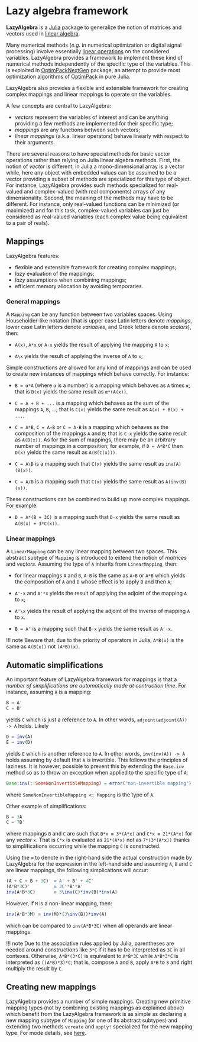 # Lazy algebra framework

**LazyAlgebra** is a [Julia](http://julialang.org/) package to generalize the
notion of matrices and vectors used in
[linear algebra](https://en.wikipedia.org/wiki/Linear_algebra).

Many numerical methods (*e.g.* in numerical optimization or digital signal
processing) involve essentially
[linear operations](https://en.wikipedia.org/wiki/Vector_space) on the
considered variables.  LazyAlgebra provides a framework to implement these
kind of numerical methods independently of the specific type of the variables.
This is exploited in
[OptimPackNextGen](https://github.com/emmt/OptimPackNextGen.jl) package, an
attempt to provide most optimization algorithms of
[OptimPack](https://github.com/emmt/OptimPack) in pure Julia.

LazyAlgebra also provides a flexible and extensible framework for creating
complex mappings and linear mappings to operate on the variables.

A few concepts are central to LazyAlgebra:
* *vectors* represent the variables of interest and can be anything providing a
  few methods are implemented for their specific type;
* *mappings* are any functions between such vectors;
* *linear mappings* (a.k.a. linear operators) behave linearly with respect to
  their arguments.

There are several reasons to have special methods for basic vector operations
rather than relying on Julia linear algebra methods.  First, the notion of
*vector* is different, in Julia a mono-dimensional array is a vector while,
here any object with embedded values can be assumed to be a vector providing a
subset of methods are specialized for this type of object.  For instance,
LazyAlgebra provides such methods specialized for real-valued and
complex-valued (with real components) arrays of any dimensionality.  Second,
the meaning of the methods may have to be different.  For instance, only
real-valued functions can be minimized (or maximized) and for this task,
complex-valued variables can just be considered as real-valued variables (each
complex value being equivalent to a pair of reals).


## Mappings

LazyAlgebra features:
* flexible and extensible framework for creating complex mappings;
* *lazy* evaluation of the mappings;
* *lazy* assumptions when combining mappings;
* efficient memory allocation by avoiding temporaries.


### General mappings

A `Mapping` can be any function between two variables spaces.  Using
Householder-like notation (that is upper case Latin letters denote *mappings*,
lower case Latin letters denote *variables*, and Greek letters denote
*scalars*), then:

* `A(x)`, `A*x` or `A⋅x` yields the result of applying the mapping `A` to `x`;

* `A\x` yields the result of applying the inverse of `A` to `x`;

Simple constructions are allowed for any kind of mappings and can be used to
create new instances of mappings which behave correctly.  For instance:

* `B = α*A` (where `α` is a number) is a mapping which behaves as `A` times
  `α`; that is `B(x)` yields the same result as `α*(A(x))`.

* `C = A + B + ...` is a mapping which behaves as the sum of the mappings `A`,
  `B`, ...; that is `C(x)` yields the same result as `A(x) + B(x) + ...`.

* `C = A*B`, `C = A∘B` or `C = A⋅B` is a mapping which behaves as the
  composition of the mappings `A` and `B`; that is `C⋅x` yields the same result
  as `A(B(x))`.  As for the sum of mappings, there may be an arbitrary number
  of mappings in a composition; for example, if `D = A*B*C` then `D(x)` yields
  the same result as `A(B(C(x)))`.

* `C = A\B` is a mapping such that `C(x)` yields the same result as
  `inv(A)(B(x))`.

* `C = A/B` is a mapping such that `C(x)` yields the same result as
  `A(inv(B)(x))`.

These constructions can be combined to build up more complex mappings.  For
example:

* `D = A*(B + 3C)` is a mapping such that `D⋅x` yields the same result as
  `A(B(x) + 3*C(x))`.


### Linear mappings

A `LinearMapping` can be any linear mapping between two spaces.  This abstract
subtype of `Mapping` is introduced to extend the notion of *matrices* and
*vectors*.  Assuming the type of `A` inherits from `LinearMapping`, then:

* for linear mappings `A` and `B`, `A⋅B` is the same as `A∘B` or `A*B` which
  yields the composition of `A` and `B` whose effect is to apply `B` and then
  `A`;

* `A'⋅x` and `A'*x` yields the result of applying the adjoint of the mapping
  `A` to `x`;

* `A'\x` yields the result of applying the adjoint of the inverse of mapping
  `A` to `x`.

* `B = A'` is a mapping such that `B⋅x` yields the same result as `A'⋅x`.

!!! note
    Beware that, due to the priority of operators in Julia, `A*B(x)` is the
    same as `A(B(x))` not `(A*B)(x)`.


## Automatic simplifications

An important feature of LazyAlgebra framework for mappings is that a *number
of simplifications are automatically made at contruction time*.  For instance,
assuming `A` is a mapping:

```julia
B = A'
C = B'
```

yields `C` which is just a reference to `A`. In other words,
`adjoint(adjoint(A)) -> A` holds.  Likely

```julia
D = inv(A)
E = inv(D)
```

yields `E` which is another reference to `A`.  In other words,
`inv(inv(A)) -> A` holds assuming by default that `A` is invertible.  This
follows the principles of laziness.  It is however, possible to prevent this by
extending the `Base.inv` method so as to throw an exception when applied to the
specific type of `A`:

```julia
Base.inv(::SomeNonInvertibleMapping) = error("non-invertible mapping")
```

where `SomeNonInvertibleMapping <: Mapping` is the type of `A`.

Other example of simplifications:

```julia
B = 3A
C = 7B'
```

where mappings `B` and `C` are such that `B*x ≡ 3*(A*x)` and `C*x ≡ 21*(A*x)`
for any *vector* `x`.  That is `C*x` is evaluated as `21*(A*x)` not as
`7*(3*(A*x))` thanks to simplifications occurring while the mapping `C` is
constructed.

Using the `≡` to denote in the right-hand side the actual construction made by
LazyAlgebra for the expression in the left-hand side and assuming `A`, `B`
and `C` are linear mappings, the following simplications will occur:

```julia
(A + C + B + 3C)' ≡ A' + B' + 4C'
(A*B*3C)'         ≡ 3C'*B'*A'
inv(A*B*3C)       ≡ 3\inv(C)*inv(B)*inv(A)
```

However, if `M` is a non-linear mapping, then:

```julia
inv(A*B*3M) ≡ inv(M)*(3\inv(B))*inv(A)
```

which can be compared to `inv(A*B*3C)` when all operands are linear mappings.

!!! note
    Due to the associative rules applied by Julia, parentheses are needed
    around constructions like `3*C` if it has to be interpreted as `3C` in
    all contexes.  Otherwise, `A*B*(3*C)` is equivalent to `A*B*3C` while
    `A*B*3*C` is interpreted as `((A*B)*3)*C`; that is, compose `A` and `B`,
    apply `A*B` to `3` and right multiply the result by `C`.


## Creating new mappings

LazyAlgebra provides a number of simple mappings.  Creating new primitive
mapping types (not by combining existing mappings as explained above) which
benefit from the LazyAlgebra framework is as simple as declaring a new
mapping subtype of `Mapping` (or one of its abstract subtypes) and extending
two methods `vcreate` and `apply!` specialized for the new mapping type.  For
mode details, see [here](mappings.md).

